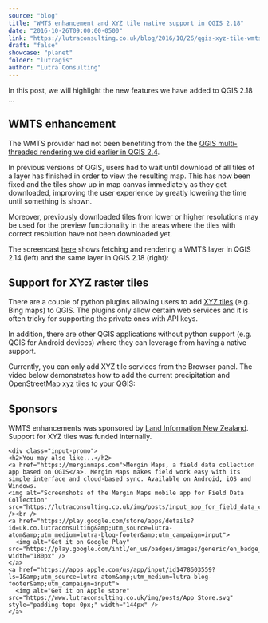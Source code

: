 ```yaml
---
source: "blog"
title: "WMTS enhancement and XYZ tile native support in QGIS 2.18"
date: "2016-10-26T09:00:00-0500"
link: "https://lutraconsulting.co.uk/blog/2016/10/26/qgis-xyz-tile-wmts-preview/"
draft: "false"
showcase: "planet"
folder: "lutragis"
author: "Lutra Consulting"
---
```


<p>In this post, we will highlight the new features we have added to QGIS 2.18 …</p>

<!-- more -->

<h2 id="wmts-enhancement">WMTS enhancement</h2>

<p>The WMTS provider had not been benefiting from the the <a href="https://www.lutraconsulting.co.uk/projects/qgis-mtr/">QGIS multi-threaded rendering we did earlier in QGIS 2.4</a>.</p>

<p>In previous versions of QGIS, users had to wait until download of all tiles of a layer has finished in order to view the resulting map. This has now been fixed and the tiles show up in map canvas immediately as they get downloaded, improving the user experience by greatly lowering the time until something is shown.</p>

<p>Moreover, previously downloaded tiles from lower or higher resolutions may be used for the preview functionality in the areas where the tiles with correct resolution have not been downloaded yet.</p>

<p>The screencast <a href="https://www.youtube.com/embed/C3qFj1ULDWI">here</a> shows fetching and rendering a WMTS layer in QGIS 2.14 (left) and the same layer in QGIS 2.18 (right):</p>

<h2 id="support-for-xyz-raster-tiles">Support for XYZ raster tiles</h2>

<p>There are a couple of python plugins allowing users to add <a href="https://en.wikipedia.org/wiki/Tiled_web_map">XYZ tiles</a> (e.g. Bing maps) to QGIS. The plugins only allow certain web services and it is often tricky for supporting the private ones with API keys.</p>

<p>In addition, there are other QGIS applications without python support (e.g. QGIS for Android devices) where they can leverage from having a native support.</p>

<p>Currently, you can only add XYZ tile services from the Browser panel. The video below demonstrates how to add the current precipitation and OpenStreetMap xyz tiles to your QGIS:</p>

<center>
  
</center>

<h2 id="sponsors">Sponsors</h2>
<p>WMTS enhancements was sponsored by <a href="http://www.linz.govt.nz/">Land Information New Zealand</a>. Support for XYZ tiles was funded internally.</p>

    <div class="input-promo">
    <h2>You may also like...</h2>
    <a href="https://merginmaps.com">Mergin Maps, a field data collection app based on QGIS</a>. Mergin Maps makes field work easy with its simple interface and cloud-based sync. Available on Android, iOS and Windows.
    <img alt="Screenshots of the Mergin Maps mobile app for Field Data Collection" src="https://lutraconsulting.co.uk/img/posts/input_app_for_field_data_collection.jpg" /><br />
    <a href="https://play.google.com/store/apps/details?id=uk.co.lutraconsulting&amp;utm_source=lutra-atom&amp;utm_medium=lutra-blog-footer&amp;utm_campaign=input">
      <img alt="Get it on Google Play" src="https://play.google.com/intl/en_us/badges/images/generic/en_badge_web_generic.png" width="180px" />
    </a>
    <a href="https://apps.apple.com/us/app/input/id1478603559?ls=1&amp;utm_source=lutra-atom&amp;utm_medium=lutra-blog-footer&amp;utm_campaign=input">
      <img alt="Get it on Apple store" src="https://www.lutraconsulting.co.uk/img/posts/App_Store.svg" style="padding-top: 0px;" width="144px" />
    </a>
  </div>
